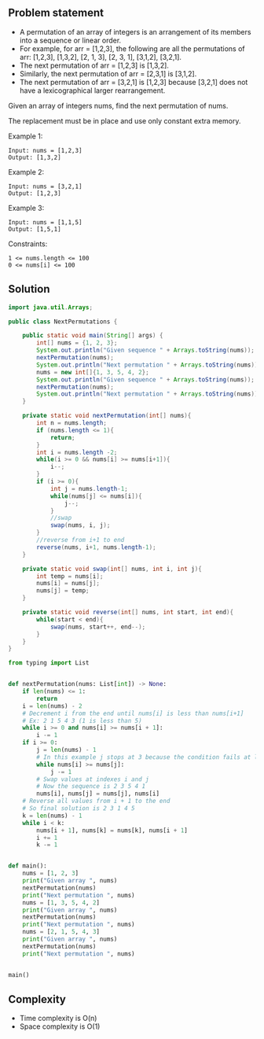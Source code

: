 ## Problem statement

- A permutation of an array of integers is an arrangement of its members into a sequence or linear order.
- For example, for arr = [1,2,3], the following are all the permutations of arr: [1,2,3], [1,3,2], [2, 1, 3], [2, 3, 1], [3,1,2], [3,2,1].
- The next permutation of arr = [1,2,3] is [1,3,2].
- Similarly, the next permutation of arr = [2,3,1] is [3,1,2].
- The next permutation of arr = [3,2,1] is [1,2,3] because [3,2,1] does not have a lexicographical larger rearrangement.

Given an array of integers nums, find the next permutation of nums.

The replacement must be in place and use only constant extra memory.


Example 1:
```
Input: nums = [1,2,3]
Output: [1,3,2]
```
Example 2:
```
Input: nums = [3,2,1]
Output: [1,2,3]
```
Example 3:
```
Input: nums = [1,1,5]
Output: [1,5,1]
```
Constraints:
```
1 <= nums.length <= 100
0 <= nums[i] <= 100
```

## Solution
```java
import java.util.Arrays;

public class NextPermutations {

    public static void main(String[] args) {
        int[] nums = {1, 2, 3};
        System.out.println("Given sequence " + Arrays.toString(nums));
        nextPermutation(nums);
        System.out.println("Next permutation " + Arrays.toString(nums));
        nums = new int[]{1, 3, 5, 4, 2};
        System.out.println("Given sequence " + Arrays.toString(nums));
        nextPermutation(nums);
        System.out.println("Next permutation " + Arrays.toString(nums));
    }

    private static void nextPermutation(int[] nums){
        int n = nums.length;
        if (nums.length <= 1){
            return;
        }
        int i = nums.length -2;
        while(i >= 0 && nums[i] >= nums[i+1]){
            i--;
        }
        if (i >= 0){
            int j = nums.length-1;
            while(nums[j] <= nums[i]){
                j--;
            }
            //swap
            swap(nums, i, j);
        }
        //reverse from i+1 to end
        reverse(nums, i+1, nums.length-1);
    }

    private static void swap(int[] nums, int i, int j){
        int temp = nums[i];
        nums[i] = nums[j];
        nums[j] = temp;
    }

    private static void reverse(int[] nums, int start, int end){
        while(start < end){
            swap(nums, start++, end--);
        }
    }
}
```
```python
from typing import List


def nextPermutation(nums: List[int]) -> None:
    if len(nums) <= 1:
        return
    i = len(nums) - 2
    # Decrement i from the end until nums[i] is less than nums[i+1]
    # Ex: 2 1 5 4 3 (1 is less than 5)
    while i >= 0 and nums[i] >= nums[i + 1]:
        i -= 1
    if i >= 0:
        j = len(nums) - 1
        # In this example j stops at 3 because the condition fails at last index itself
        while nums[i] >= nums[j]:
            j -= 1
        # Swap values at indexes i and j
        # Now the sequence is 2 3 5 4 1
        nums[i], nums[j] = nums[j], nums[i]
    # Reverse all values from i + 1 to the end
    # So final solution is 2 3 1 4 5
    k = len(nums) - 1
    while i < k:
        nums[i + 1], nums[k] = nums[k], nums[i + 1]
        i += 1
        k -= 1


def main():
    nums = [1, 2, 3]
    print("Given array ", nums)
    nextPermutation(nums)
    print("Next permutation ", nums)
    nums = [1, 3, 5, 4, 2]
    print("Given array ", nums)
    nextPermutation(nums)
    print("Next permutation ", nums)
    nums = [2, 1, 5, 4, 3]
    print("Given array ", nums)
    nextPermutation(nums)
    print("Next permutation ", nums)


main()
```

## Complexity
- Time complexity is O(n)
- Space complexity is O(1)